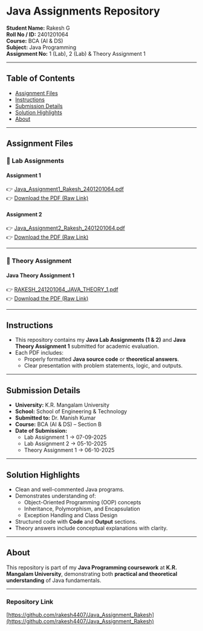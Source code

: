 # Java Assignments Repository

**Student Name:** Rakesh G  
**Roll No / ID:** 2401201064  
**Course:** BCA (AI & DS)  
**Subject:** Java Programming  
**Assignment No:** 1 (Lab), 2 (Lab) & Theory Assignment 1  

---

##  Table of Contents
- [Assignment Files](#assignment-files)
- [Instructions](#instructions)
- [Submission Details](#submission-details)
- [Solution Highlights](#solution-highlights)
- [About](#about)

---

##  Assignment Files

### 🔹 Lab Assignments

####  Assignment 1
👉 [Java_Assignment1_Rakesh_2401201064.pdf](./Java_Assignment1_Rakesh_2401201064.pdf)  
👉 [Download the PDF (Raw Link)](https://github.com/rakesh4407/Java_Assignment_Rakesh/raw/main/Java_Assignment1_Rakesh_2401201064.pdf)

####  Assignment 2
👉 [Java_Assignment2_Rakesh_2401201064.pdf](./Java_Assignment2_Rakesh_2401201064.pdf)  
👉 [Download the PDF (Raw Link)](https://github.com/rakesh4407/Java_Assignment_Rakesh/raw/main/Java_Assignment2_Rakesh_2401201064.pdf)

---

### 🔹 Theory Assignment

####  Java Theory Assignment 1
👉 [RAKESH_241201064_JAVA_THEORY_1.pdf](./RAKESH_241201064_JAVA_THEORY_1.pdf)  
👉 [Download the PDF (Raw Link)](https://github.com/rakesh4407/Java_Assignment_Rakesh/raw/main/RAKESH_241201064_JAVA_THEORY_1.pdf)

---

##  Instructions
- This repository contains my **Java Lab Assignments (1 & 2)** and **Java Theory Assignment 1** submitted for academic evaluation.  
- Each PDF includes:
  - Properly formatted **Java source code** or **theoretical answers**.
  - Clear presentation with problem statements, logic, and outputs.  

---

##  Submission Details
- **University:** K.R. Mangalam University  
- **School:** School of Engineering & Technology  
- **Submitted to:** Dr. Manish Kumar  
- **Course:** BCA (AI & DS) – Section B  
- **Date of Submission:**  
  - Lab Assignment 1 → 07-09-2025  
  - Lab Assignment 2 → 05-10-2025  
  - Theory Assignment 1 → 06-10-2025  

---

##  Solution Highlights
- Clean and well-commented Java programs.  
- Demonstrates understanding of:
  - Object-Oriented Programming (OOP) concepts  
  - Inheritance, Polymorphism, and Encapsulation  
  - Exception Handling and Class Design  
- Structured code with **Code** and **Output** sections.  
- Theory answers include conceptual explanations with clarity.

---

##  About
This repository is part of my **Java Programming coursework** at **K.R. Mangalam University**, demonstrating both **practical and theoretical understanding** of Java fundamentals.

---

###  Repository Link
[https://github.com/rakesh4407/Java_Assignment_Rakesh](https://github.com/rakesh4407/Java_Assignment_Rakesh)
